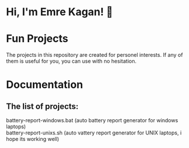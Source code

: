 # Hi, I'm Emre Kagan! 👋
# Fun Projects
The projects in this repository are created for personel interests. If any of them is useful for you, you can use with no hesitation.
# Documentation
## The list of projects:
battery-report-windows.bat (auto battery report generator for windows laptops) <br />
battery-report-unixs.sh (auto vattery report generator for UNIX laptops, i hope its working well)
